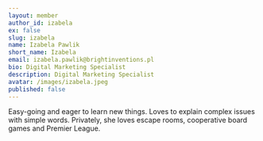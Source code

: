 ```yaml
---
layout: member
author_id: izabela
ex: false
slug: izabela
name: Izabela Pawlik
short_name: Izabela
email: izabela.pawlik@brightinventions.pl
bio: Digital Marketing Specialist
description: Digital Marketing Specialist
avatar: /images/izabela.jpeg
published: false
---
```

Easy-going and eager to learn new things. Loves to explain complex issues with simple words. Privately, she loves escape rooms, cooperative board games and Premier League.
